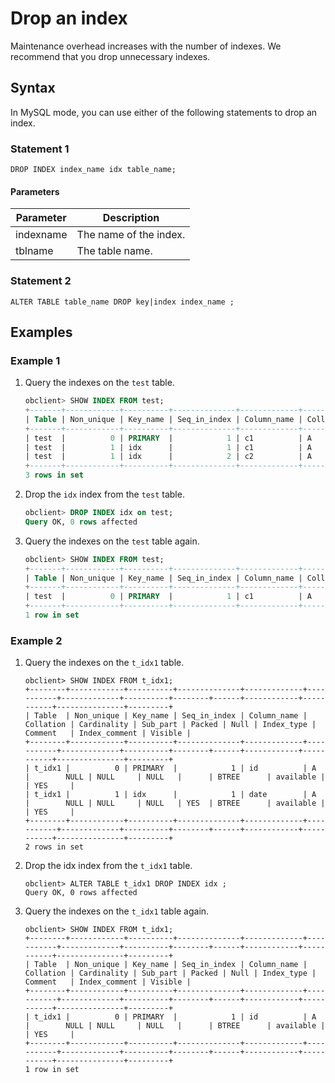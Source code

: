 # Drop an index

Maintenance overhead increases with the number of indexes. We recommend that you drop unnecessary indexes.

## Syntax

In MySQL mode, you can use either of the following statements to drop an index.

### Statement 1

```unknow
DROP INDEX index_name idx table_name;
```

#### Parameters

| Parameter | Description |
|-----------|---------|
| indexname | The name of the index.  |
| tblname | The table name.  |

### Statement 2

```unknow
ALTER TABLE table_name DROP key|index index_name ;
```

## Examples

### Example 1

1. Query the indexes on the `test` table.

   ```sql
   obclient> SHOW INDEX FROM test;
   +-------+------------+----------+--------------+-------------+-----------+-------------+----------+--------+------+------------+-----------+---------------+---------+
   | Table | Non_unique | Key_name | Seq_in_index | Column_name | Collation | Cardinality | Sub_part | Packed | Null | Index_type | Comment   | Index_comment | Visible |
   +-------+------------+----------+--------------+-------------+-----------+-------------+----------+--------+------+------------+-----------+---------------+---------+
   | test  |          0 | PRIMARY  |            1 | c1          | A         |        NULL | NULL     | NULL   |      | BTREE      | available |               | YES     |
   | test  |          1 | idx      |            1 | c1          | A         |        NULL | NULL     | NULL   |      | BTREE      | available |               | YES     |
   | test  |          1 | idx      |            2 | c2          | A         |        NULL | NULL     | NULL   | YES  | BTREE      | available |               | YES     |
   +-------+------------+----------+--------------+-------------+-----------+-------------+----------+--------+------+------------+-----------+---------------+---------+
   3 rows in set
   ```

2. Drop the `idx` index from the `test` table.

   ```sql
   obclient> DROP INDEX idx on test;
   Query OK, 0 rows affected
   ```

3. Query the indexes on the `test` table again.

   ```sql
   obclient> SHOW INDEX FROM test;
   +-------+------------+----------+--------------+-------------+-----------+-------------+----------+--------+------+------------+-----------+---------------+---------+
   | Table | Non_unique | Key_name | Seq_in_index | Column_name | Collation | Cardinality | Sub_part | Packed | Null | Index_type | Comment   | Index_comment | Visible |
   +-------+------------+----------+--------------+-------------+-----------+-------------+----------+--------+------+------------+-----------+---------------+---------+
   | test  |          0 | PRIMARY  |            1 | c1          | A         |        NULL | NULL     | NULL   |      | BTREE      | available |               | YES     |
   +-------+------------+----------+--------------+-------------+-----------+-------------+----------+--------+------+------------+-----------+---------------+---------+
   1 row in set
   ```

### Example 2

1. Query the indexes on the `t_idx1` table.

   ```unknow
   obclient> SHOW INDEX FROM t_idx1;
   +--------+------------+----------+--------------+-------------+-----------+-------------+----------+--------+------+------------+-----------+---------------+---------+
   | Table  | Non_unique | Key_name | Seq_in_index | Column_name | Collation | Cardinality | Sub_part | Packed | Null | Index_type | Comment   | Index_comment | Visible |
   +--------+------------+----------+--------------+-------------+-----------+-------------+----------+--------+------+------------+-----------+---------------+---------+
   | t_idx1 |          0 | PRIMARY  |            1 | id          | A         |        NULL | NULL     | NULL   |      | BTREE      | available |               | YES     |
   | t_idx1 |          1 | idx      |            1 | date        | A         |        NULL | NULL     | NULL   | YES  | BTREE      | available |               | YES     |
   +--------+------------+----------+--------------+-------------+-----------+-------------+----------+--------+------+------------+-----------+---------------+---------+
   2 rows in set
   ```

2. Drop the idx index from the `t_idx1` table.

   ```unknow
   obclient> ALTER TABLE t_idx1 DROP INDEX idx ;
   Query OK, 0 rows affected
   ```

3. Query the indexes on the `t_idx1` table again.

   ```unknow
   obclient> SHOW INDEX FROM t_idx1;
   +--------+------------+----------+--------------+-------------+-----------+-------------+----------+--------+------+------------+-----------+---------------+---------+
   | Table  | Non_unique | Key_name | Seq_in_index | Column_name | Collation | Cardinality | Sub_part | Packed | Null | Index_type | Comment   | Index_comment | Visible |
   +--------+------------+----------+--------------+-------------+-----------+-------------+----------+--------+------+------------+-----------+---------------+---------+
   | t_idx1 |          0 | PRIMARY  |            1 | id          | A         |        NULL | NULL     | NULL   |      | BTREE      | available |               | YES     |
   +--------+------------+----------+--------------+-------------+-----------+-------------+----------+--------+------+------------+-----------+---------------+---------+
   1 row in set
   ```
